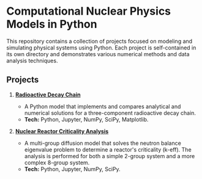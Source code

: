 # Computational Nuclear Physics Models in Python

This repository contains a collection of projects focused on modeling and simulating physical systems using Python. Each project is self-contained in its own directory and demonstrates various numerical methods and data analysis techniques.

## Projects

1.  **[Radioactive Decay Chain](./radioactive-decay-model/)**
    * A Python model that implements and compares analytical and numerical solutions for a three-component radioactive decay chain.
    * **Tech:** Python, Jupyter, NumPy, SciPy, Matplotlib.

2.  **[Nuclear Reactor Criticality Analysis](./nuclear-reactor-criticality-analysis/)**
    * A multi-group diffusion model that solves the neutron balance eigenvalue problem to determine a reactor's criticality (k-eff). The analysis is performed for both a simple 2-group system and a more complex 8-group system.
    * **Tech:** Python, Jupyter, NumPy, SciPy.
